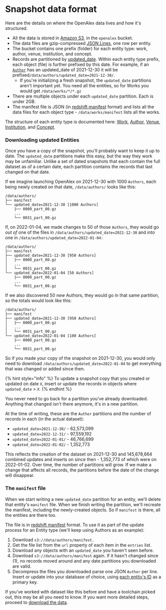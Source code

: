 # Snapshot data format

Here are the details on where the OpenAlex data lives and how it's structured.

* All the data is stored in [Amazon S3](https://aws.amazon.com/s3/), in the `openalex` bucket.
* The data files are gzip-compressed [JSON Lines](https://jsonlines.org), one row per entity.
* The bucket contains one prefix (folder) for each entity type: work, author, venue, institution, and concept.
* Records are partitioned by [updated\_date](../about-the-data/work.md#updated\_date). Within each entity type prefix, each object (file) is further prefixed by this date. For example, if an [`Author`](../about-the-data/author.md) has an updated\_date of 2021-12-30 it will be prefixed`/data/authors/updated_date=2021-12-30/`.
  * &#x20;If you're initializing a fresh snapshot, the `updated_date` partitions aren't important yet. You need all the entities, so for Works you would get `/data/works/*/*.gz`
* There are multiple objects under each `updated_date` partition. Each is under 2GB.
* The manifest file is JSON (in [redshift manifest](https://docs.aws.amazon.com/redshift/latest/dg/loading-data-files-using-manifest.html) format) and lists all the data files for each object type - `/data/works/manifest` lists all the works.

The structure of each entity type is documented here: [Work](../about-the-data/work.md), [Author](../about-the-data/author.md), [Venue](../about-the-data/venue.md), [Institution](../about-the-data/institution.md), and [Concept](../about-the-data/concept.md).

### Downloading updated Entities

Once you have a copy of the snapshot, you'll probably want to keep it up to date. The `updated_date` partitions make this easy, but the way they work may be unfamiliar. Unlike a set of dated snapshots that each contain the full dataset as of a certain date, each partition contains the records that last changed on that date.

If we imagine launching OpenAlex on 2021-12-30 with 1000 `Authors`, each being newly created on that date, `/data/authors/` looks like this:

```
/data/authors/
├── manifest
└── updated_date=2021-12-30 [1000 Authors]
    ├── 0000_part_00.gz
    ...
    └── 0031_part_00.gz
```

If, on 2022-01-04, we made changes to 50 of those `Authors`, they would go _out of_ one of the files in `/data/authors/updated_date=2021-12-30` and _into_ one in `/data/authors/updated_date=2022-01-04:`

```
/data/authors/
├── manifest
├── updated_date=2021-12-30 [950 Authors]
│   ├── 0000_part_00.gz
│   ...
│   └── 0031_part_00.gz
└── updated_date=2022-01-04 [50 Authors]
    ├── 0000_part_00.gz
    ...
    └── 0031_part_00.gz
```

If we also discovered 50 _new_ Authors, they would go in that same partition, so the totals would look like this:

```
/data/authors/
├── manifest
├── updated_date=2021-12-30 [950 Authors]
│   ├── 0000_part_00.gz
│   ...
│   └── 0031_part_00.gz
└── updated_date=2022-01-04 [100 Authors]
    ├── 0000_part_00.gz
    ...
    └── 0031_part_00.gz
```

So if you made your copy of the snapshot on 2021-12-30, you would only need to download `/data/authors/updated_date=2022-01-04` to get everything that was changed or added since then.

{% hint style="info" %}
To update a snapshot copy that you created or updated on date `X`, insert or update the records in objects where `updated_date` > _`X`._
{% endhint %}

You never need to go back for a partition you've already downloaded. Anything that changed isn't there anymore, it's in a new partition.

At the time of writing, these are the `Author` partitions and the number of records in each (in the actual dataset):

* `updated_date=2021-12-30/` - 62,573,099&#x20;
* `updated_date=2022-12-31/` - 97,559,192&#x20;
* `updated_date=2022-01-01/` - 46,766,699&#x20;
* `updated_date=2022-01-02/` - 1,352,773

This reflects the creation of the dataset on 2021-12-30 and 145,678,664 combined updates and inserts on since then - 1,352,773 of which were on 2022-01-02. Over time, the number of partitions will grow. If we make a change that affects all records, the partitions before the date of the change will disappear.

### The `manifest` file&#x20;

When we start writing a new `updated_date` partition for an entity, we'll delete that entity's `manifest` file. When we finish writing the partition, we'll recreate the manifest, including the newly-created objects. So if `manifest` is there, all the entities are there too.

The file is in [redshift manifest](https://docs.aws.amazon.com/redshift/latest/dg/loading-data-files-using-manifest.html) format. To use it as part of the update process for an Entity type (we'll keep using Authors as an example):

1. Download `s3://data/authors/manifest.`
2. Get the file list from the `url` property of each item in the `entries` list.
3. Download any objects with an `updated_date` you haven't seen before.
4. Download `s3://data/authors/manifest` again. If it hasn't changed since (1), no records moved around and any date partitions you downloaded are valid.
5. Decompress the files you downloaded parse one JSON `Author` per line. Insert or update into your database of choice, using [each entity's ID](../about-the-data/#the-openalex-id) as a primary key.

If you’ve worked with dataset like this before and have a toolchain picked out, this may be all you need to know. If you want more detailed steps, proceed to [download the data](download-to-your-machine.md).
